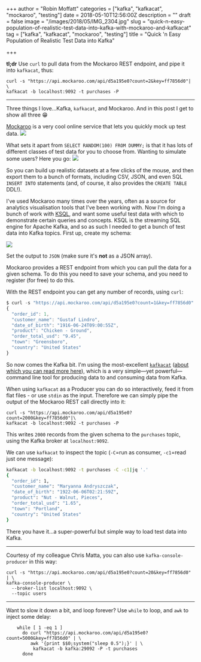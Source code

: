 +++
author = "Robin Moffatt"
categories = ["kafka", "kafkacat", "mockaroo", "testing"]
date = 2018-05-10T12:56:00Z
description = ""
draft = false
image = "/images/2018/05/IMG_2304.jpg"
slug = "quick-n-easy-population-of-realistic-test-data-into-kafka-with-mockaroo-and-kafkacat"
tag = ["kafka", "kafkacat", "mockaroo", "testing"]
title = "Quick 'n Easy Population of Realistic Test Data into Kafka"

+++

**tl;dr** Use `curl` to pull data from the Mockaroo REST endpoint, and pipe it into `kafkacat`, thus: 

    curl -s "https://api.mockaroo.com/api/d5a195e0?count=2&key=ff7856d0"| \
    kafkacat -b localhost:9092 -t purchases -P

---
Three things I love…Kafka, `kafkacat`, and Mockaroo. And in this post I get to show all three 😁 

[Mockaroo](https://mockaroo.com/) is a very cool online service that lets you quickly mock up test data. 
![](/content/images/2018/05/2018-05-10_14-59-03.png)

What sets it apart from `SELECT RANDOM(100) FROM DUMMY;` is that it has lots of different classes of test data for you to choose from. Wanting to simulate some users? Here you go: 
![](/content/images/2018/05/2018-05-10_15-00-57.png)

So you can build up realistic datasets at a few clicks of the mouse, and then export them to a bunch of formats, including CSV, JSON, and even SQL `INSERT INTO` statements (and, of course, it also provides the `CREATE TABLE` DDL!). 

I've used Mockaroo many times over the years, often as a source for analytics visualisation tools that I've been working with. Now I'm doing a bunch of work with [KSQL](https://www.confluent.io/product/ksql/), and want some useful test data with which to demonstrate certain queries and concepts. KSQL is the streaming SQL engine for Apache Kafka, and so as such I needed to get a bunch of test data into Kafka topics. First up, create my schema: 

![](/content/images/2018/05/2018-05-10_15-03-51.png)

Set the output to `JSON` (make sure it's **not** as a JSON array). 

Mockaroo provides a REST endpoint from which you can pull the data for a given schema. To do this you need to save your schema, and you need to register (for free) to do this. 

With the REST endpoint you can get any number of records, using `curl`: 

```javascript
$ curl -s "https://api.mockaroo.com/api/d5a195e0?count=1&key=ff7856d0"|jq '.'
{
  "order_id": 1,
  "customer_name": "Gustaf Lindro",
  "date_of_birth": "1916-06-24T09:00:55Z",
  "product": "Chicken - Ground",
  "order_total_usd": "9.45",
  "town": "Greensboro",
  "country": "United States"
}
```

So now comes the Kafka bit. I'm using the most-excellent [`kafkacat`](https://github.com/edenhill/kafkacat/) ([about which you can read more here](https://docs.confluent.io/current/app-development/kafkacat-usage.html)), which is a very simple—yet powerful—command line tool for producing data to and consuming data from Kafka. 

When using `kafkacat` as a Producer you can do so interactively, feed it from flat files - or use `stdin` as the input. Therefore we can simply pipe the output of the Mockaroo REST call directly into it: 

```
curl -s "https://api.mockaroo.com/api/d5a195e0?count=2000&key=ff7856d0"|\
kafkacat -b localhost:9092 -t purchases -P
```

This writes `2000` records from the given schema to the `purchases` topic, using the Kafka broker at `localhost:9092`. 

We can use `kafkacat` to inspect the topic (`-C`=run as consumer, `-c1`=read just one message): 

```bash
kafkacat -b localhost:9092 -t purchases -C -c1|jq '.'
{
  "order_id": 1,
  "customer_name": "Maryanna Andryszczak",
  "date_of_birth": "1922-06-06T02:21:59Z",
  "product": "Nut - Walnut, Pieces",
  "order_total_usd": "1.65",
  "town": "Portland",
  "country": "United States"
}
```

There you have it…a super-powerful but simple way to load test data into Kafka.

---

Courtesy of my colleague Chris Matta, you can also use `kafka-console-producer` in this way: 

    curl -s "https://api.mockaroo.com/api/d5a195e0?count=20&key=ff7856d0" | \
    kafka-console-producer \
      --broker-list localhost:9092 \
      --topic users

--- 

Want to slow it down a bit, and loop forever? Use `while` to loop, and `awk` to inject some delay: 

        while [ 1 -eq 1 ]
          do curl "https://api.mockaroo.com/api/d5a195e0?count=5000&key=ff7856d0" | \
             awk '{print $$0;system("sleep 0.5");}' | \
              kafkacat -b kafka:29092 -P -t purchases
          done
